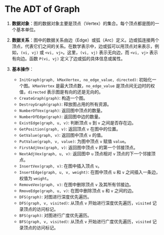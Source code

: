 # The ADT of Graph

1. **数据对象**：图的数据对象主要是顶点（Vertex）的集合。每个顶点都是图的一个基本单位。

2. **数据关系**：图中的数据关系由边（Edge）或弧（Arc）定义。边或弧连接两个顶点，代表它们之间的关系。在数学表示中，边或弧可以用顶点对来表示，例如，`(vi, vj)` 或 `<vi, vj>`。这里，`(vi, vj)` 表示无向边，而 `<vi, vj>` 表示有向边。函数 `P(vi, vj)` 定义了边或弧的具体信息或属性。

3. **基本操作**：
   - `InitGraph(graph, kMaxVertex, no_edge_value, directed)`: 初始化一个图。`kMaxVertex` 是最大顶点数，`no_edge_value` 是顶点间无边时的权值，`directed` 表示图是有向的还是无向的。
   - `CreateGraph(graph)`: 构造一个图。
   - `DestroyGraph(graph)`: 释放图占用的所有资源。
   - `NumberOfVex(graph)`: 返回图中顶点的数量。
   - `NumberOfEdge(graph)`: 返回图中边的数量。
   - `ExistEdge(graph, u, v)`: 判断顶点 `u` 到 `v` 之间是否存在边。
   - `GetPosition(graph, v)`: 返回顶点 `v` 在图中的位置。
   - `GetValue(graph, v)`: 返回图中顶点 `v` 的值。
   - `PutValue(graph, v, value)`: 为图中顶点 `v` 赋值 `value`。
   - `FirstAdjVex(graph, v)`: 返回图中顶点 `v` 的第一个邻接顶点。
   - `NextAdjVex(graph, u, v)`: 返回图中 `u` 顶点相对 `v` 顶点的下一个邻接顶点。
   - `InsertVex(graph, v)`: 在图中插入顶点 `v`。
   - `InsertEdge(graph, u, v, weight)`: 在图中顶点 `u` 和 `v` 之间插入一条边，权值为 `weight`。
   - `RemoveVex(graph, v)`: 在图中删除顶点 `v` 及其所有邻接边。
   - `RmoveEdge(graph, u, v)`: 在图中删除顶点 `u` 和 `v` 之间的边。
   - `DFS(graph)`: 对图进行深度优先遍历。
   - `DFS(graph, v, visited)`: 从顶点 `v` 开始进行深度优先遍历，`visited` 记录顶点的访问标记。
   - `BFS(graph)`: 对图进行广度优先遍历。
   - `BFS(graph, v, visited)`: 从顶点 `v` 开始进行广度优先遍历，`visited` 记录顶点的访问标记。
